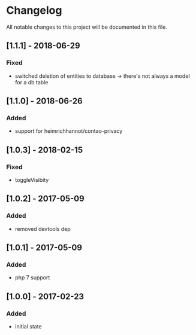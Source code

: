 # Changelog
All notable changes to this project will be documented in this file.

## [1.1.1] - 2018-06-29

### Fixed
- switched deletion of entities to database -> there's not always a model for a db table

## [1.1.0] - 2018-06-26

### Added
- support for heimrichhannot/contao-privacy

## [1.0.3] - 2018-02-15

### Fixed
- toggleVisibity

## [1.0.2] - 2017-05-09

### Added
- removed devtools dep

## [1.0.1] - 2017-05-09

### Added
- php 7 support

## [1.0.0] - 2017-02-23

### Added
- initial state
